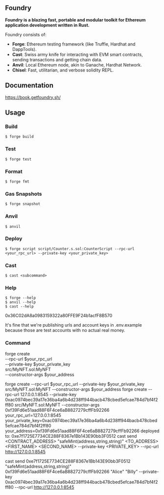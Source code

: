 ## Foundry

**Foundry is a blazing fast, portable and modular toolkit for Ethereum application development written in Rust.**

Foundry consists of:

-   **Forge**: Ethereum testing framework (like Truffle, Hardhat and DappTools).
-   **Cast**: Swiss army knife for interacting with EVM smart contracts, sending transactions and getting chain data.
-   **Anvil**: Local Ethereum node, akin to Ganache, Hardhat Network.
-   **Chisel**: Fast, utilitarian, and verbose solidity REPL.

## Documentation

https://book.getfoundry.sh/

## Usage

### Build

```shell
$ forge build
```

### Test

```shell
$ forge test
```

### Format

```shell
$ forge fmt
```

### Gas Snapshots

```shell
$ forge snapshot
```

### Anvil

```shell
$ anvil
```

### Deploy

```shell
$ forge script script/Counter.s.sol:CounterScript --rpc-url <your_rpc_url> --private-key <your_private_key>
```

### Cast

```shell
$ cast <subcommand>
```

### Help

```shell
$ forge --help
$ anvil --help
$ cast --help
```

0x36C02dA8a0983159322a80FFE9F24b1acfF8B570

It's fine that we're publishing urls and account keys in .env.example because those are test accounts with no actual real money.

### Command
forge create \
  --rpc-url $your_rpc_url \
  --private-key $your_private_key \
  src/MyNFT.sol:MyNFT \
  --constructor-args $your_address

forge create --rpc-url $your_rpc_url --private-key $your_private_key src/MyNFT.sol:MyNFT --constructor-args $your_address
forge create --rpc-url 127.0.0.1:8545 --private-key 0xac0974bec39a17e36ba4a6b4d238ff944bacb478cbed5efcae784d7bf4f2ff80 src/MyNFT.sol:MyNFT --constructor-args 0xf39Fd6e51aad88F6F4ce6aB8827279cffFb92266
your_rpc_url=127.0.0.1:8545
your_private_key=0xac0974bec39a17e36ba4a6b4d238ff944bacb478cbed5efcae784d7bf4f2ff80
your_address=0xf39Fd6e51aad88F6F4ce6aB8827279cffFb92266
deployed to: 
0xe7f1725E7734CE288F8367e1Bb143E90bb3F0512
cast send <CONTRACT_ADDRESS> "safeMint(address,string,string)" <TO_ADDRESS> <FIRST_NAME> <SECOND_NAME> --private-key <PRIVATE_KEY> --rpc-url http://127.0.0.1:8545

cast send 0xe7f1725E7734CE288F8367e1Bb143E90bb3F0512 "safeMint(address,string,string)" 0xf39Fd6e51aad88F6F4ce6aB8827279cffFb92266 "Alice" "Billy" --private-key 0xac0974bec39a17e36ba4a6b4d238ff944bacb478cbed5efcae784d7bf4f2ff80 --rpc-url http://127.0.0.1:8545
